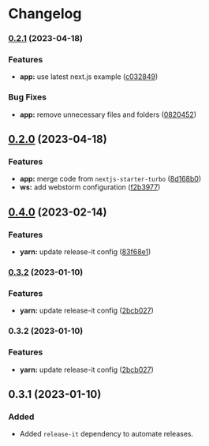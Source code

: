 # Changelog

### [0.2.1](https://github.com/FradSer/nextjs-starter/compare/v0.2.0...v0.2.1) (2023-04-18)


### Features

* **app:** use latest next.js example ([c032849](https://github.com/FradSer/nextjs-starter/commit/c0328495dcedaf932db512563f40fba087a3d919))


### Bug Fixes

* **app:** remove unnecessary files and folders ([0820452](https://github.com/FradSer/nextjs-starter/commit/08204526dec6e9f9738baf3d74104510e30da86b))

## [0.2.0](https://github.com/FradSer/nextjs-starter/compare/v0.1.1...v0.2.0) (2023-04-18)


### Features

* **app:** merge code from `nextjs-starter-turbo` ([8d168b0](https://github.com/FradSer/nextjs-starter/commit/8d168b078f6c9f246a837af54b849f5986cd6100))
* **ws:** add webstorm configuration ([f2b3977](https://github.com/FradSer/nextjs-starter/commit/f2b39778c1eec223f79cfacbb0d33b9ac1bb9712))

## [0.4.0](https://github.com/FradSer/nextjs-starter/compare/0.3.2...v0.4.0) (2023-02-14)

### Features

- **yarn:** update release-it config ([83f68e1](https://github.com/FradSer/nextjs-starter/commit/83f68e11eb4e84b5affd5aad344baaa42b36635b))

### [0.3.2](https://github.com/FradSer/nextjs-starter/compare/2bcb02708eb3112b0c53098d6c6dc29804cba10e...0.3.2) (2023-01-10)

### Features

- **yarn:** update release-it config ([2bcb027](https://github.com/FradSer/nextjs-starter/commit/2bcb02708eb3112b0c53098d6c6dc29804cba10e))

### 0.3.2 (2023-01-10)

### Features

- **yarn:** update release-it config ([2bcb027](https://github.com/FradSer/nextjs-starter/commit/2bcb02708eb3112b0c53098d6c6dc29804cba10e))

## 0.3.1 (2023-01-10)

### Added

- Added `release-it` dependency to automate releases.